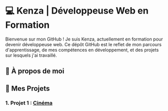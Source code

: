 # 💻 Kenza | Développeuse Web en Formation

Bienvenue sur mon GitHub ! 
Je suis Kenza, actuellement en formation pour devenir développeuse web. Ce dépôt GitHub est le reflet de mon parcours d'apprentissage, de mes compétences en développement, et des projets sur lesquels j'ai travaillé. 

## 🌟 À propos de moi


## 🚀 Mes Projets

### 1. **Projet 1 : [Cinéma](#)**

